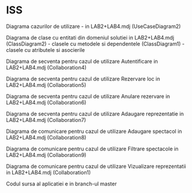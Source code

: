 # ISS
Diagrama cazurilor de utilizare - in LAB2+LAB4.mdj (UseCaseDiagram2) 

Diagrama de clase cu entitati din domeniul solutiei in LAB2+LAB4.mdj (ClassDiagram2) - clasele cu metodele si dependentele
                                                                     (ClassDiagram1) - clasele cu atributele si asocierile
																																		 
Diagrama de secventa pentru cazul de utilizare Autentificare in LAB2+LAB4.mdj (Collaboration4)

Diagrama de secventa pentru cazul de utilizare Rezervare loc in LAB2+LAB4.mdj (Collaboration5)

Diagrama de secventa pentru cazul de utilizare Anulare rezervare in LAB2+LAB4.mdj (Collaboration6)

Diagrama de secventa pentru cazul de utilizare Adaugare reprezentatie in LAB2+LAB4.mdj (Collaboration7)

Diagrama de comunicare pentru cazul de utilizare Adaugare spectacol in LAB2+LAB4.mdj (Collaboration8)

Diagrama de comunicare pentru cazul de utilizare Filtrare spectacole in LAB2+LAB4.mdj (Collaboration9)

Diagrama de comunicare pentru cazul de utilizare Vizualizare reprezentatii in LAB2+LAB4.mdj (Collaboration1)

Codul sursa al aplicatiei e in branch-ul master

